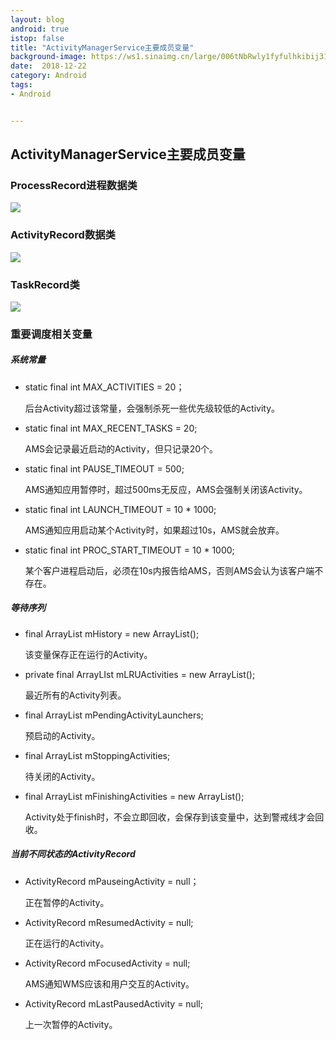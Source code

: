 ```yaml
---
layout: blog 
android: true 
istop: false
title: "ActivityManagerService主要成员变量" 
background-image: https://ws1.sinaimg.cn/large/006tNbRwly1fyfulhkibij31hy0u0te0.jpg
date:  2018-12-22
category: Android
tags: 
- Android


---
```


## ActivityManagerService主要成员变量

### ProcessRecord进程数据类

![](https://ws3.sinaimg.cn/large/006tNbRwly1fyfu5msknjj319g0mwwlp.jpg)

### ActivityRecord数据类

![](https://ws3.sinaimg.cn/large/006tNbRwly1fyfu6pcwyaj318w09swka.jpg)

### TaskRecord类

![](https://ws1.sinaimg.cn/large/006tNbRwly1fyfu7e1emcj319608kwh2.jpg)

### 重要调度相关变量

##### 系统常量

- static final int MAX_ACTIVITIES = 20；

  后台Activity超过该常量，会强制杀死一些优先级较低的Activity。

- static final int MAX_RECENT_TASKS = 20;

  AMS会记录最近启动的Activity，但只记录20个。

- static final int PAUSE_TIMEOUT = 500;

  AMS通知应用暂停时，超过500ms无反应，AMS会强制关闭该Activity。

- static final int LAUNCH_TIMEOUT = 10 * 1000;

  AMS通知应用启动某个Activity时，如果超过10s，AMS就会放弃。

- static final int PROC_START_TIMEOUT = 10 * 1000;

  某个客户进程启动后，必须在10s内报告给AMS，否则AMS会认为该客户端不存在。

##### 等待序列

- final ArrayList mHistory = new ArrayList();

  该变量保存正在运行的Activity。

- private final ArrayLIst mLRUActivities = new ArrayList();

  最近所有的Activity列表。

- final ArrayList<PendingActivityLaunch> mPendingActivityLaunchers;

  预启动的Activity。

- final ArrayList<ActivityRecord> mStoppingActivities;

  待关闭的Activity。

- final ArrayList mFinishingActivities = new ArrayList();

  Activity处于finish时，不会立即回收，会保存到该变量中，达到警戒线才会回收。

##### 当前不同状态的ActivityRecord

- ActivityRecord mPauseingActivity = null；

  正在暂停的Activity。

- ActivityRecord mResumedActivity = null;

  正在运行的Activity。

- ActivityRecord mFocusedActivity = null;

  AMS通知WMS应该和用户交互的Activity。

- ActivityRecord mLastPausedActivity = null;

  上一次暂停的Activity。

